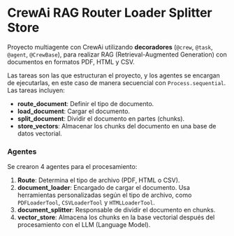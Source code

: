# CrewAi RAG Router Loader Splitter Store

Proyecto multiagente con CrewAi utilizando **decoradores** (`@crew`, `@task`, `@agent`, `@CrewBase`), para realizar RAG (Retrieval-Augmented Generation) con documentos en formatos PDF, HTML y CSV.

Las tareas son las que estructuran el proyecto, y los agentes se encargan de ejecutarlas, en este caso de manera secuencial con `Process.sequential`. Las tareas incluyen:

- **route_document**: Definir el tipo de documento.
- **load_document**: Cargar el documento.
- **split_document**: Dividir el documento en partes (chunks).
- **store_vectors**: Almacenar los chunks del documento en una base de datos vectorial.

### Agentes
Se crearon 4 agentes para el procesamiento:

1. **Route**: Determina el tipo de archivo (PDF, HTML o CSV).
2. **document_loader**: Encargado de cargar el documento. Usa herramientas personalizadas según el tipo de archivo, como `PDFLoaderTool`, `CSVLoaderTool` y `HTMLLoaderTool`.
3. **document_splitter**: Responsable de dividir el documento en chunks.
4. **vector_store**: Almacena los chunks en la base vectorial después del procesamiento con el LLM (Language Model).

